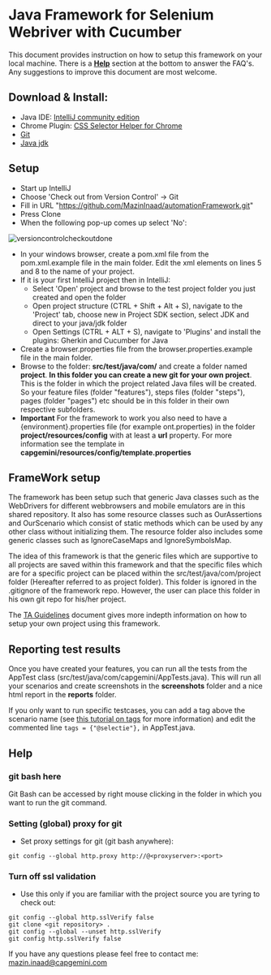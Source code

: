 Java Framework for Selenium Webriver with Cucumber
==================================================

This document provides instruction on how to setup this framework on your local machine. There is a [**Help**](#markdown-header-help) section at the bottom to answer the FAQ's. Any suggestions to improve this document are most welcome.

## Download & Install:

- Java IDE: [IntelliJ community edition](https://www.jetbrains.com/idea/download/#section=windows)
- Chrome Plugin: [CSS Selector Helper for Chrome](https://chrome.google.com/webstore/detail/css-selector-helper-for-c/gddgceinofapfodcekopkjjelkbjodin)
- [Git](https://git-scm.com)
- [Java jdk](http://www.oracle.com/technetwork/java/javase/downloads/index.html)


## Setup

- Start up IntelliJ
- Choose 'Check out from Version Control' -> Git
- Fill in URL "https://github.com/MazinInaad/automationFramework.git"
- Press Clone
- When the following pop-up comes up select 'No': 

![versioncontrolcheckoutdone](https://user-images.githubusercontent.com/15871496/39982468-bf4640f6-5754-11e8-9c71-2c9970159400.png)   

- In your windows browser, create a pom.xml file from the pom.xml.example file in the main folder. Edit the xml elements on lines 5 and 8 to the name of your project.
- If it is your first IntelliJ project then in IntelliJ:
    - Select 'Open' project and browse to the test project folder you just created and open the folder
    - Open project structure (CTRL + Shift + Alt + S), navigate to the 'Project' tab, choose new in Project SDK section, select JDK and direct to your java/jdk folder
    - Open Settings (CTRL + ALT + S), navigate to 'Plugins' and install the plugins: Gherkin and Cucumber for Java
- Create a browser.properties file from the browser.properties.example file in the main folder. 
- Browse to the folder: **src/test/java/com/** and create a folder named  **project**. **In this folder you can create a new git for your own project**.
  This is the folder in which the project related Java files will be created. So your
  feature files (folder "features"), steps files (folder "steps"), pages (folder "pages") etc should be in this folder in their own respective subfolders.
- **Important** For the framework to work you also need to have a {environment}.properties file (for example ont.properties) in the folder **project/resources/config** with at least a **url** property.
  For more information see the template in **capgemini/resources/config/template.properties**
  
## FrameWork setup
The framework has been setup such that generic Java classes such as the WebDrivers for 
different webbrowsers and mobile emulators are in this shared repository. It also has some
resource classes such as OurAssertions and OurScenario which consist of static methods which
can be used by any other class without initializing them.
The resource folder also includes some generic classes such as IgnoreCaseMaps and IgnoreSymbolsMap.


The idea of this framework is that the generic files which are supportive to all projects are saved within 
this framework and that the specific files which are for a specific project can be placed within
the src/test/java/com/project folder (Hereafter referred to as project folder). This folder is ignored in the .gitignore of the
framework repo. However, the user can place this folder in his own git repo for his/her project.

The [TA Guidelines](TAGuidelines.md) document gives more indepth information on how to setup your own project using this framework.

## Reporting test results
Once you have created your features, you can run all the tests from the AppTest class (src/test/java/com/capgemini/AppTests.java).
This will run all your scenarios and create screenshots in the **screenshots** folder and a nice html report in the **reports** folder.


If you only want to run specific testcases, you can add a tag above the scenario name (see [this tutorial on tags](http://toolsqa.com/cucumber/cucumber-tags/) for more information) and edit the commented line ```tags = {"@selectie"},``` in AppTest.java.

## Help

### git bash here 
Git Bash can be accessed by right mouse clicking in the folder in which you want to run the git command. 

### Setting (global) proxy for git
- Set proxy settings for git (git bash anywhere):
```git
git config --global http.proxy http://@<proxyserver>:<port>
```  

### Turn off ssl validation
- Use this only if you are familiar with the project source you are tyring to check out:
```git  
git config --global http.sslVerify false
git clone <git repository> .
git config --global --unset http.sslVerify
git config http.sslVerify false
```


If you have any questions please feel free to contact me: mazin.inaad@capgemini.com
